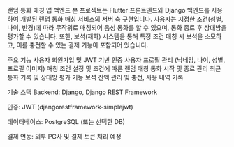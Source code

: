 랜덤 통화 매칭 앱 백엔드
본 프로젝트는 Flutter 프론트엔드와 Django 백엔드를 사용하여 개발된 랜덤 통화 매칭 서비스의 서버 측 구현입니다.
사용자는 지정한 조건(성별, 나이, 반경)에 따라 무작위로 매칭되어 음성 통화를 할 수 있으며, 통화 종료 후 상대방을 평가할 수 있습니다.
또한, 보석(재화) 시스템을 통해 특정 조건 매칭 시 보석을 소모하고, 이를 충전할 수 있는 결제 기능이 포함되어 있습니다.

주요 기능
사용자 회원가입 및 JWT 기반 인증
사용자 프로필 관리 (닉네임, 나이, 성별, 프로필 이미지)
매칭 조건 설정 및 조건에 따른 랜덤 매칭
통화 시작 및 종료 관리
최근 통화 기록 및 상대방 평가 기능
보석 잔액 관리 및 충전, 사용 내역 기록

기술 스택
Backend: Django, Django REST Framework

인증: JWT (djangorestframework-simplejwt)

데이터베이스: PostgreSQL (또는 선택한 DB)

결제 연동: 외부 PG사 및 결제 토큰 처리 예정
